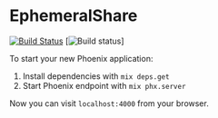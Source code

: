 # EphemeralShare

[![Build Status](https://semaphoreci.com/api/v1/projects/3afec371-4990-42a5-9d1f-9da212e602f1/485062/badge.svg)](https://semaphoreci.com/zabirauf/ephemeral_share)
[![Build status](https://ci.frigg.io/badges/zabirauf/ephemeral_share/)]

To start your new Phoenix application:

1. Install dependencies with `mix deps.get`
2. Start Phoenix endpoint with `mix phx.server`

Now you can visit `localhost:4000` from your browser.
